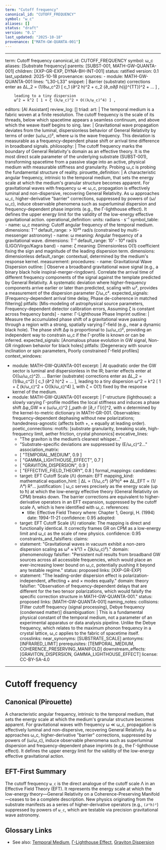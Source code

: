 ```yaml
---
term: "Cutoff frequency"
canonical_id: "CUTOFF_FREQUENCY"
symbol: "ω_c"
aliases: []
status: "draft"
version: "0.1"
last_updated: "2025-10-18"
provenance: ["MATH-GW-QUANTA-001"]
---
```


---
term: Cutoff frequency
canonical_id: CUTOFF_FREQUENCY
symbol: ω_c
aliases: [Substrate frequency]
parents: [SUBST-001, MATH-GW-QUANTA-001]
children: [XXP-GR-EXP, DYNA-BH-INT-001]
status: ratified
version: 0.1
last_updated: 2025-10-18
provenance:
  sources:
    - module: MATH-GW-QUANTA-001
      lines: "L30-L33"
      snippet: |
        Barrier (substrate) corrections enter as
        ΔL_2 = (1/8ω_c^2) [ c_1 (∂^2 h)^2 + c_2 (∂_α∂_β h_{ij}^{TT})^2 + … ] ,

        leading to a tiny dispersion
        ω^2 = k^2 [ 1 + ζ (k/ω_c)^2 + O((k/ω_c)^4) ] ,
  editors: [AI Assistant]
  review_log: []
triad:
  art: |
    The temporal medium is a fabric woven at a finite resolution. The cutoff frequency is the scale of its threads, below which spacetime appears a seamless continuum, and above which the weave itself begins to sing.
  law: |
    Gravitational wave propagation deviates from the luminal, dispersionless behavior of General Relativity by terms of order (ω/ω_c)², where ω is the wave frequency. This deviation is measurable as a frequency-dependent phase shift or arrival time difference in broadband signals.
  philosophy: |
    The cutoff frequency marks the boundary of General Relativity's domain as an effective theory. It is the most direct scale parameter of the underlying substrate (SUBST-001), transforming spacetime from a passive stage into an active, physical medium with measurable stiffness and granularity. Probing ω_c is probing the fundamental structure of reality.
pirouette_definition: |
  A characteristic angular frequency, intrinsic to the temporal medium, that sets the energy scale at which the medium's granular structure becomes apparent. For gravitational waves with frequency ω ≪ ω_c, propagation is effectively luminal and non-dispersive, recovering General Relativity. As ω approaches ω_c, higher-derivative "barrier" corrections, suppressed by powers of (ω/ω_c), induce observable phenomena such as superluminal dispersion and frequency-dependent phase imprints (e.g., the Γ-lighthouse effect). It defines the upper energy limit for the validity of the low-energy effective gravitational action.
operational_definition:
  units: radians ⋅ s⁻¹
  symbol_table:
    - name: ω_c
      meaning: Cutoff angular frequency of the temporal medium.
      dimensions: T⁻¹
      default_range: > 10²⁵ rad/s (constrained by multi-messenger astronomy)
    - name: ω
      meaning: Angular frequency of a gravitational wave.
      dimensions: T⁻¹
      default_range: 10¹ - 10⁴ rad/s (LIGO/Virgo/Kagra band)
    - name: ζ
      meaning: Dimensionless O(1) coefficient fixing the sign and magnitude of the leading dispersion term.
      dimensions: dimensionless
      default_range: contextual, determined by the medium's response kernel.
  measurement:
    procedures:
      - name: Gravitational Wave Dispersion
        outline: |
          Observe a broadband gravitational wave signal (e.g., a binary black hole inspiral-merger-ringdown). Correlate the arrival time of different frequency components of the signal against the template predicted by General Relativity. A systematic deviation where higher-frequency components arrive earlier or later than predicted, scaling with ω², provides a measurement of the dispersion parameter ζ/ω_c².
        expected_signals: [Frequency-dependent arrival time delay, Phase de-coherence in matched filtering]
        pitfalls: [Mis-modeling of astrophysical source parameters, Frequency-dependent detector calibration errors, Assuming ζ is constant across frequency bands]
      - name: Γ-Lighthouse Phase Imprint
        outline: |
          Measure the accumulated phase shift of a gravitational wave passing through a region with a strong, spatially varying Γ-field (e.g., near a dynamic black hole). The phase shift Δφ is proportional to (ω/ω_c)², providing an independent way to constrain ω_c if the Γ-profile is known or can be inferred.
        expected_signals: [Anomalous phase evolution in GW signal, Non-GR ringdown behavior for black holes]
        pitfalls: [Degeneracy with source inclination or spin parameters, Poorly constrained Γ-field profiles]
context_windows:
  - module: MATH-GW-QUANTA-001
    excerpt: |
      At quadratic order the GW sector is luminal and dispersionless in the IR; barrier effects enter at O((ω/ω_c)^2). ... Barrier (substrate) corrections enter as ΔL_2 = (1/8ω_c^2) [ c_1 (∂^2 h)^2 + ... ], leading to a tiny dispersion ω^2 = k^2 [ 1 + ζ (k/ω_c)^2 + O((k/ω_c)^4) ], with ζ = O(1) fixed by the response kernel of the medium.
  - module: MATH-GW-QUANTA-001
    excerpt: |
      Γ-structure (lighthouse): a slowly varying Γ-profile modifies the local stiffness and induces a phase shift Δφ_GW ≈ κ (ω/ω_c)^2 ∫_path dr [∂_r Γ(r)]^2, with κ determined by the kernel-to-metric dictionary in MATH-GR-001. Observables: frequency-dependent dephasing without new polarizations; handedness-agnostic (affects both +, × equally at leading order).
poetic_connections:
  motifs: [substrate granularity, breaking scale, high-frequency limit, aether friction, crystal phononics]
  evocative_lines:
    - "The graviton is the medium’s cleanest whisper..."
    - "Substrate-specific deviations are suppressed by (E/ω_c)^2..."
  association_matrix:
    - [ "TEMPORAL_MEDIUM", 0.9 ]
    - [ "GAMMA_LIGHTHOUSE_EFFECT", 0.7 ]
    - [ "GRAVITON_DISPERSION", 0.9 ]
    - [ "EFFECTIVE_FIELD_THEORY", 0.8 ]
formal_mappings:
  candidates:
    - target: EFT Cutoff Scale (Λ)
      domain: EFT
      mapping_kind: mathematical
      equation_hint: |
        ΔL ∝ (1/ω_c²) (∂²h)²  ⇔  ΔL_EFT ∝ (1/Λ⁴) R²...
      justification: |
        ω_c serves precisely as the energy scale (up to ħ) at which the low-energy effective theory (General Relativity on CPM) breaks down. The barrier corrections are equivalent to higher-derivative operators in an EFT expansion, suppressed by the cutoff scale Λ, which is here identified with ω_c.
      references:
        - title: Effective Field Theory
          where: Chapter 1, Georgi, H. (1994)
          date: 1994-11-21
      confidence: 0.95
  adopted:
    - target: EFT Cutoff Scale (Λ)
      rationale: The mapping is direct and functionally identical. It correctly frames GR on CPM as a low-energy limit and ω_c as the scale of new physics.
      confidence: 0.95
constraints_and_falsifiers:
  claims:
    - statement: "Gravitational waves in vacuum exhibit a non-zero dispersion scaling as ω² ≈ k²(1 + ζ(k/ω_c)²)."
      domain: phenomenology
      falsifier: "Persistent null results from broadband GW sources across all accessible frequencies, which would place an ever-increasing lower bound on ω_c, potentially pushing it beyond any testable regime."
      status: proposed
      links: [XXP-GR-EXP]
    - statement: "The leading-order dispersion effect is polarization-independent, affecting + and × modes equally."
      domain: theory
      falsifier: "Observation of frequency-dependent delays that are different for the two tensor polarizations, which would falsify the specific correction structure in MATH-GW-QUANTA-001."
      status: proposed
      links: [MATH-GW-QUANTA-001]
naming_notes:
  collisions: [Filter cutoff frequency (signal processing), Debye frequency (condensed matter)]
  disambiguation: |
    This is a fundamental physical constant of the temporal medium, not a parameter of an experimental apparatus or data analysis pipeline. Unlike the Debye frequency, which relates to the maximum phonon frequency in a crystal lattice, ω_c applies to the fabric of spacetime itself.
crosslinks:
  near_synonyms: [SUBSTRATE_SCALE]
  antonyms: [INFRARED_LIMIT]
  prerequisites: [TEMPORAL_MEDIUM, COHERENCE_PRESERVING_MANIFOLD]
  downstream_effects: [GRAVITON_DISPERSION, GAMMA_LIGHTHOUSE_EFFECT]
license: CC-BY-SA-4.0
---

# Cutoff frequency

## Canonical (Pirouette)
A characteristic angular frequency, intrinsic to the temporal medium, that sets the energy scale at which the medium's granular structure becomes apparent. For gravitational waves with frequency ω ≪ ω_c, propagation is effectively luminal and non-dispersive, recovering General Relativity. As ω approaches ω_c, higher-derivative "barrier" corrections, suppressed by powers of (ω/ω_c), induce observable phenomena such as superluminal dispersion and frequency-dependent phase imprints (e.g., the Γ-lighthouse effect). It defines the upper energy limit for the validity of the low-energy effective gravitational action.

## EFT-First Summary
The cutoff frequency `ω_c` is the direct analogue of the cutoff scale Λ in an Effective Field Theory (EFT). It represents the energy scale at which the low-energy theory—General Relativity on a Coherence-Preserving Manifold—ceases to be a complete description. New physics originating from the substrate manifests as a series of higher-derivative operators (e.g., `(∂²h)²`) suppressed by powers of `ω_c`, which are testable via precision gravitational wave astronomy.

## Glossary Links
- See also: [Temporal Medium](./TEMPORAL_MEDIUM.md), [Γ-Lighthouse Effect](./GAMMA_LIGHTHOUSE_EFFECT.md), [Graviton Dispersion](./GRAVITON_DISPERSION.md)